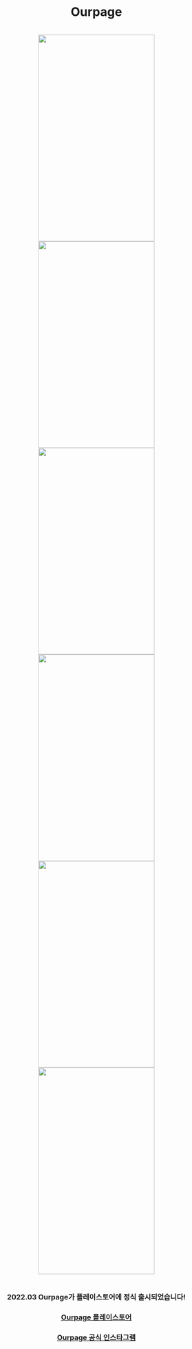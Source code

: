<div align="center"><h1>Ourpage</h1></div>
<br>

<div align="center">
<img src="https://user-images.githubusercontent.com/66666533/153526090-66355b2f-f1fc-476e-a8ef-e9637d207865.png"  width="270" height="480" /> <img src="https://user-images.githubusercontent.com/66666533/153526311-586b626f-aee8-40be-93e0-0ad6d237a39f.png" width="270" height="480" /> <img src="https://user-images.githubusercontent.com/66666533/153526582-2d0b9ac1-7fce-4c37-82cb-3ecd6193867c.png" width="270" height="480" /><br><img src="https://user-images.githubusercontent.com/66666533/153526120-46bda294-24f8-4c78-ba0a-b698db2cf5cf.png" width="270" height="480" /> <img src="https://user-images.githubusercontent.com/66666533/153526121-386b02f9-653b-4208-a2e0-562d42a07f36.png" width="270" height="480" /> <img src="https://user-images.githubusercontent.com/66666533/153526133-2181e4b0-14ea-4ae5-a766-c8c6b154a3cc.png" width="270" height="480" />
</div>
<br>

<div align="center"><h3>2022.03 Ourpage가 플레이스토어에 정식 출시되었습니다!</h3></div>
<div align="center"><h3><a href="https://play.google.com/store/apps/details?id=com.mangpo.bookclub">Ourpage 플레이스토어</a></h3><h3><a href="https://instagram.com/ourpage_app?utm_medium=copy_link">Ourpage 공식 인스타그램</a></h3></div>
<br><br>

